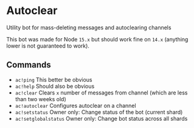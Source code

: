 # Autoclear
Utility bot for mass-deleting messages and autoclearing channels

This bot was made for Node `15.x` but should work fine on `14.x` (anything lower is not guaranteed to work).

## Commands
- `ac!ping` This better be obvious
- `ac!help` Should also be obvious
- `ac!clear` Clears `x` number of messages from channel (which are less than two weeks old)
- `ac!autoclear` Configures autoclear on a channel
- `ac!setstatus` Owner only: Change status of the bot (current shard)
- `ac!setglobalstatus` Owner only: Change bot status across all shards
